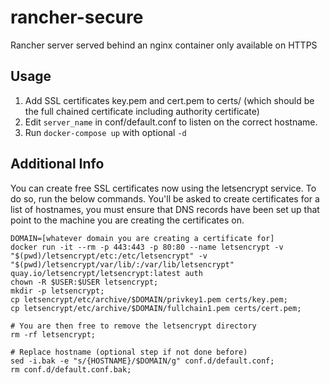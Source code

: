 # rancher-secure
Rancher server served behind an nginx container only available on HTTPS

## Usage

1. Add SSL certificates key.pem and cert.pem to certs/ (which should be the full chained certificate including authority certificate)
2. Edit `server_name` in conf/default.conf to listen on the correct hostname.
3. Run `docker-compose up` with optional `-d`

## Additional Info

You can create free SSL certificates now using the letsencrypt service. To do so, run the below commands. You'll be
asked to create certificates for a list of hostnames, you must ensure that DNS records have been set up that point to
the machine you are creating the certificates on.

```
DOMAIN=[whatever domain you are creating a certificate for]
docker run -it --rm -p 443:443 -p 80:80 --name letsencrypt -v "$(pwd)/letsencrypt/etc:/etc/letsencrypt" -v "$(pwd)/letsencrypt/var/lib/:/var/lib/letsencrypt" quay.io/letsencrypt/letsencrypt:latest auth
chown -R $USER:$USER letsencrypt;
mkdir -p letsencrypt;
cp letsencrypt/etc/archive/$DOMAIN/privkey1.pem certs/key.pem;
cp letsencrypt/etc/archive/$DOMAIN/fullchain1.pem certs/cert.pem;

# You are then free to remove the letsencrypt directory
rm -rf letsencrypt;

# Replace hostname (optional step if not done before)
sed -i.bak -e "s/{HOSTNAME}/$DOMAIN/g" conf.d/default.conf;
rm conf.d/default.conf.bak;
```
